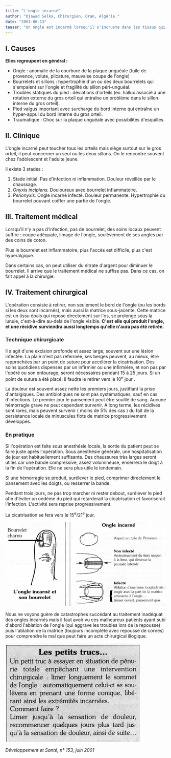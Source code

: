 ```yaml
---
title: "L'ongle incarné"
author: "Djawad Selka, Chirurgien, Oran, Algérie."
date: "2001-06-13"
teaser: "Un ongle est incarné lorsqu'il s'incruste dans les tissus qui limitent ses bords latéraux c'est-à-dire dans le sillon ou dans le bourrelet périunguéal. Le premier orteil est de loin le plus fréquemment atteint. Les causes ne sont pas toujours évidentes : chaussures trop serrées, mauvaise coupe de l'ongle, conformation particulière sont généralement incriminées."
---
```


## **I.** Causes

**Elles regroupent en général :**

*   Ongle : anomalie de la courbure de la plaque unguéale (tuile de provence, volute, plicature, mauvaise coupe de l'ongle)
*   Bourrelets et sillons : hypertrophie d'un ou des deux bourrelets qui s'empalent sur l'ongle et fragilité du sillon péri-unguéal.  
*   Troubles statiques du pied : déviations d'orteils (ex. hallux associé à une rotation externe du gros orteil qui entraîne un problème dans le sillon interne du gros orteil).  
*   Pied valgus important avec surcharge du bord interne qui entraîne un hyper-appui du bord interne du gros orteil.  
*   Traumatique : Choc sur la plaque unguéale avec possibilités d'esquilles.

## II. Clinique

L'ongle incarné peut toucher tous les orteils mais siège surtout sur le gros orteil, il peut concerner un seul ou les deux sillons. On le rencontre souvent chez l'adolescent et l'adulte jeune.

Il existe 3 stades :

1.  Stade initial. Pas d'infection ni inflammation. Douleur réveillée par le chaussage.  
2.  _Onyxis incipiens._ Douloureux avec bourrelet inflammatoire.  
3.  _Perionyxis._ Ongle incarné infecté. Douleur permanente. Hypertrophie du bourrelet pouvant coiffer une partie de l'ongle.

## III. Traitement médical

Lorsqu'il n'y a pas d'infection, pas de bourrelet, des soins locaux peuvent suffire : coupe adéquate, limage de l'ongle, soulèvement de ses angles par des coins de coton.

Plus le bourrelet est inflammatoire, plus l'accès est difficile, plus c'est hyperalgique.

Dans certains cas, on peut utiliser du nitrate d'argent pour diminuer le bourrelet. Il arrive que le traitement médical ne suffise pas. Dans ce cas, on fait appel à la chirurgie.

## IV. Traitement chirurgical

L'opération consiste à retirer, non seulement le bord de l'ongle (ou les bords si les deux sont incarnés), mais aussi la matrice sous-jacente. Cette matrice est un tissu épais qui repose directement sur l'os, se prolonge sous la lunule, c'est-à-dire au-delà de l'ongle visible. **C'est** **elle qui produit l'ongle, et une récidive** **surviendra aussi longtemps qu'elle n'aura pas été retirée.**

### Technique chirurgicale

Il s'agit d'une excision profonde et assez large, souvent sur une lésion infectée. La plaie n'est pas refermée, ses berges peuvent, au mieux, être rapprochées par un point de suture pour accélérer la cicatrisation. Des soins quotidiens dispensés par un infirmier ou une infirmière, et non pas par l'opéré ou son entourage, seront nécessaires pendant 15 à 25 jours. Si un point de suture a été placé, il faudra le retirer vers le 10<sup>e</sup> jour .

La douleur est souvent assez nette les premiers jours, justifiant la prise d'antalgiques. Des antibiotiques ne sont pas systématiques, sauf en cas d'infections. Le premier jour le pansement peut être souillé de sang. Aucune hémorragie grave ne peut cependant survenir. A long terme, les récidives sont rares, mais peuvent survenir ( moins de 5% des cas ) du fait de la persistance locale de minuscules flots de matrice progressivement développés.

### En pratique

Si l'opération est faite sous anesthésie locale, la sortie du patient peut se faire juste après l'opération. Sous anesthésie générale, une hospitalisation de jour est habituellement suffisante. Des chaussures très larges seront utiles car une bande compressive, assez volumineuse, enserrera le doigt à la fin de l'opération. Elle ne sera plus utile le lendemain.

Si une hémorragie se produit, surélever le pied, comprimer directement le pansement avec les doigts, ou resserrer la bande.

Pendant trois jours, ne pas trop marcher ni rester debout, surélever le pied afin d'éviter un oedème du pied qui retarderait la cicatrisation et favoriserait l'infection. L'activité sera reprise progressivement.

La cicatrisation se fera vers le 15<sup>e</sup>/21<sup>e</sup> jour.


![](i926-1.jpg)


Nous ne voyons guère de catastrophes succédant au traitement inadéquat des ongles incarnés mais il faut avoir vu ces malheureux patients ayant subi d'abord l'ablation de l'ongle (qui aggrave les troubles lors de la repousse) puis l'ablation de la matrice (toujours incomplète avec repousse de cornes) pour comprendre le mal que peut faire un acte chirurgical illogique.


![](i926-2.jpg)


_Développement et Santé, n° 153, juin 2001_